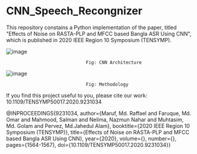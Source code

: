 # CNN_Speech_Recongnizer



This repository constains a Python implementation of the paper, titled "Effects of Noise on RASTA-PLP and MFCC based Bangla ASR Using CNN", which is published in 2020 IEEE Region 10 Symposium (TENSYMP).

![image](https://user-images.githubusercontent.com/68147248/220188821-ffa54c66-75f0-443a-9935-437161e79278.png)

                                  Fig: CNN Architecture

![image](https://user-images.githubusercontent.com/68147248/220188991-538af8b5-5f45-4630-9c64-973d03c1194e.png)

                                  Fig: Methodology



If you find this project useful to you, please cite our work: 10.1109/TENSYMP50017.2020.9231034

@INPROCEEDINGS{9231034,
  author={Maruf, Md. Raffael and Faruque, Md. Omar and Mahmood, Salman and Nelima, Nazmun Nahar and Muhtasim, Md. Golam and Pervez, Md.Jahedul Alam},
  booktitle={2020 IEEE Region 10 Symposium (TENSYMP)}, 
  title={Effects of Noise on RASTA-PLP and MFCC based Bangla ASR Using CNN}, 
  year={2020},
  volume={},
  number={},
  pages={1564-1567},
  doi={10.1109/TENSYMP50017.2020.9231034}}
